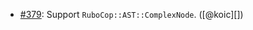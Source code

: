 * [#379](https://github.com/rubocop/rubocop-ast/pull/379): Support `RuboCop::AST::ComplexNode`. ([@koic][])

